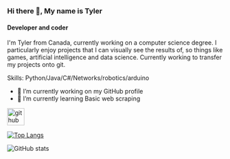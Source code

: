 ### Hi there 👋, My name is Tyler
#### Developer and coder 
I'm Tyler from Canada, currently working on a computer science degree. I particularly enjoy projects that I can visually see the results of, so things like games, artificial intelligence and data science. Currently working to transfer my projects onto git.

Skills: Python/Java/C#/Networks/robotics/arduino

- 🔭 I’m currently working on my GitHub profile
- 🌱 I’m currently learning Basic web scraping 


[<img src='https://cdn.jsdelivr.net/npm/simple-icons@3.0.1/icons/github.svg' alt='github' height='40'>](https://github.com/GlancingJarl)  


[![Top Langs](https://github-readme-stats.vercel.app/api/top-langs/?username=GlancingJarl)](https://github.com/anuraghazra/github-readme-stats)

![GitHub stats](https://github-readme-stats.vercel.app/api?username=GlancingJarl&show_icons=true)  

